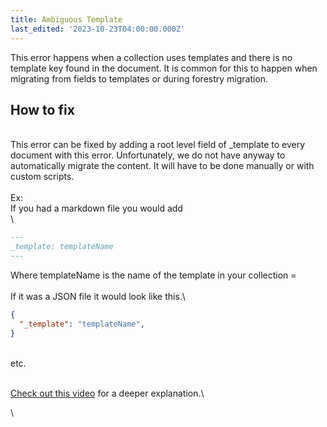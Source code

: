 ```yaml
---
title: Ambiguous Template
last_edited: '2023-10-23T04:00:00.000Z'
---
```


This error happens when a collection uses templates and there is no template key found in the document. It is common for this to happen when migrating from fields to templates or during forestry migration.

## How to fix

\
This error can be fixed by adding a root level field of \_template to every document with this error.  Unfortunately,  we do not have anyway to automatically migrate the content. It will have to be done manually or with custom scripts. \
\
Ex:\
If you had a markdown file you would add\
\


```markdown
---
_template: templateName
---
```

Where templateName is the name of the template in your collection =\
\
If it was a JSON file it would look like this.\


```json
{
  "_template": "templateName",
}
```

\
etc.

\
[Check out this video](https://www.loom.com/share/077e2a626f4246b1b680526433ef1e33?sid=612ce485-d386-479b-a9c2-1de55ec6f24c "Ambiguous Template Video") for a deeper explanation.\


\

